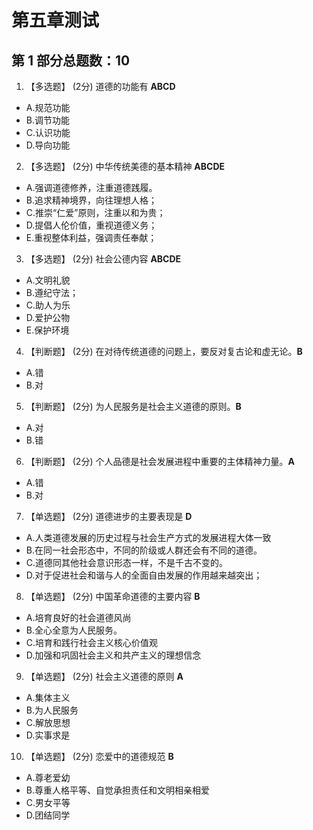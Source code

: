 # 第五章测试

## 第 1 部分总题数：10

1. 【多选题】 (2分)
道德的功能有 **ABCD**

- A.规范功能
- B.调节功能
- C.认识功能
- D.导向功能

2. 【多选题】 (2分)
中华传统美德的基本精神 **ABCDE**

- A.强调道德修养，注重道德践履。
- B.追求精神境界，向往理想人格；
- C.推崇“仁爱”原则，注重以和为贵；
- D.提倡人伦价值，重视道德义务；
- E.重视整体利益，强调责任奉献；

3. 【多选题】 (2分)
社会公德内容 **ABCDE**

- A.文明礼貌
- B.遵纪守法；
- C.助人为乐
- D.爱护公物
- E.保护环境

4. 【判断题】 (2分)
在对待传统道德的问题上，要反对复古论和虚无论。**B**

- A.错
- B.对

5. 【判断题】 (2分)
为人民服务是社会主义道德的原则。**B**

- A.对
- B.错

6. 【判断题】 (2分)
个人品德是社会发展进程中重要的主体精神力量。**A**

- A.错
- B.对

7. 【单选题】 (2分)
道德进步的主要表现是 **D**

- A.人类道德发展的历史过程与社会生产方式的发展进程大体一致
- B.在同一社会形态中，不同的阶级或人群还会有不同的道德。
- C.道德同其他社会意识形态一样，不是千古不变的。
- D.对于促进社会和谐与人的全面自由发展的作用越来越突出；

8. 【单选题】 (2分)
中国革命道德的主要内容 **B**

- A.培育良好的社会道德风尚
- B.全心全意为人民服务。
- C.培育和践行社会主义核心价值观
- D.加强和巩固社会主义和共产主义的理想信念

9. 【单选题】 (2分)
社会主义道德的原则 **A**

- A.集体主义
- B.为人民服务
- C.解放思想
- D.实事求是

10. 【单选题】 (2分)
恋爱中的道德规范 **B**

- A.尊老爱幼
- B.尊重人格平等、自觉承担责任和文明相亲相爱
- C.男女平等
- D.团结同学